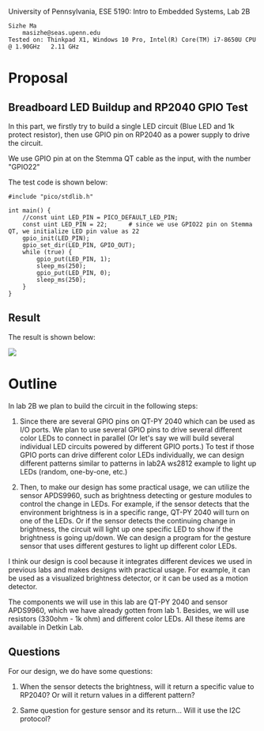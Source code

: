 University of Pennsylvania, ESE 5190: Intro to Embedded Systems, Lab 2B

    Sizhe Ma
        masizhe@seas.upenn.edu
    Tested on: Thinkpad X1, Windows 10 Pro, Intel(R) Core(TM) i7-8650U CPU @ 1.90GHz   2.11 GHz
    
# Proposal

## Breadboard LED Buildup and RP2040 GPIO Test

In this part, we firstly try to build a single LED circuit (Blue LED and 1k protect resistor), then use GPIO pin on RP2040 as a power supply to drive the circuit.

We use GPIO pin at on the Stemma QT cable as the input, with the number "GPIO22"

The test code is shown below:

```
#include "pico/stdlib.h"

int main() {
    //const uint LED_PIN = PICO_DEFAULT_LED_PIN;
    const uint LED_PIN = 22;      # since we use GPIO22 pin on Stemma QT, we initialize LED pin value as 22
    gpio_init(LED_PIN);
    gpio_set_dir(LED_PIN, GPIO_OUT);
    while (true) {
        gpio_put(LED_PIN, 1);    
        sleep_ms(250);
        gpio_put(LED_PIN, 0);
        sleep_ms(250);
    }
}
```
## Result

The result is shown below:

![](https://github.com/MaxMa6150/LAB2B_Proposal/blob/main/LED.gif)


# Outline

In lab 2B we plan to build the circuit in the following steps:

1) Since there are several GPIO pins on QT-PY 2040 which can be used as I/O ports. We plan to use several GPIO pins to drive several different color LEDs to connect in parallel (Or let's say we will build several individual LED circuits powered by different GPIO ports.) To test if those GPIO ports can drive different color LEDs individually, we can design different patterns similar to patterns in lab2A ws2812 example to light up LEDs (random, one-by-one, etc.)

2) Then, to make our design has some practical usage, we can utilize the sensor APDS9960, such as brightness detecting or gesture modules to control the change in LEDs. For example, if the sensor detects that the environment brightness is in a specific range, QT-PY 2040 will turn on one of the LEDs. Or if the sensor detects the continuing change in brightness, the circuit will light up one specific LED to show if the brightness is going up/down. We can design a program for the gesture sensor that uses different gestures to light up different color LEDs.

I think our design is cool because it integrates different devices we used in previous labs and makes designs with practical usage. For example, it can be used as a visualized brightness detector, or it can be used as a motion detector.

The components we will use in this lab are QT-PY 2040 and sensor APDS9960, which we have already gotten from lab 1. Besides, we will use resistors (330ohm - 1k ohm) and different color LEDs. All these items are available in Detkin Lab.

## Questions
For our design, we do have some questions:

1) When the sensor detects the brightness, will it return a specific value to RP2040? Or will it return values in a different pattern?

2) Same question for gesture sensor and its return... Will it use the I2C protocol?
